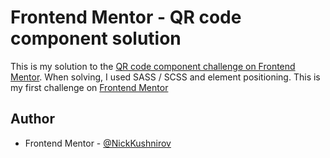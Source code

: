 # Frontend Mentor - QR code component solution

This is my solution to the
[QR code component challenge on Frontend Mentor](https://www.frontendmentor.io/challenges/qr-code-component-iux_sIO_H).
When solving, I used SASS / SCSS and element positioning. This is my first challenge on
[Frontend Mentor](https://www.frontendmentor.io/)

## Author

- Frontend Mentor - [@NickKushnirov](https://www.frontendmentor.io/profile/yourusername)
